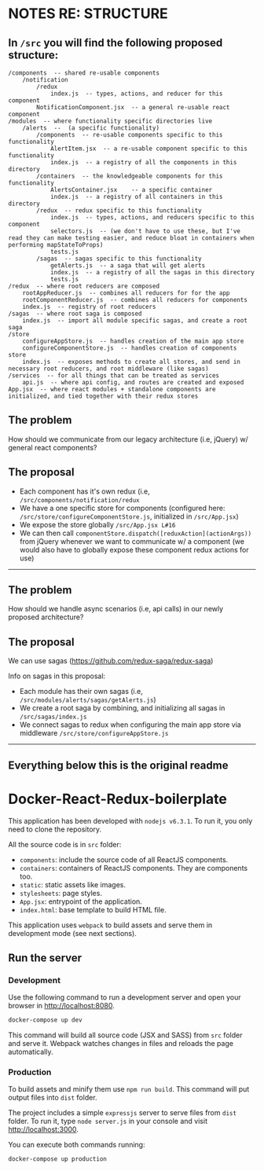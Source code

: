 # NOTES RE: STRUCTURE

## In `/src` you will find the following proposed structure:

```
/components  -- shared re-usable components
    /notification
        /redux
            index.js  -- types, actions, and reducer for this component
        NotificationComponent.jsx  -- a general re-usable react component
/modules  -- where functionality specific directories live
    /alerts  --  (a specific functionality)
        /components  -- re-usable components specific to this functionality
            AlertItem.jsx  -- a re-usable component specific to this functionality
            index.js  -- a registry of all the components in this directory
        /containers  -- the knowledgeable components for this functionality
            AlertsContainer.jsx    -- a specific container
            index.js  -- a registry of all containers in this directory
        /redux  -- redux specific to this functionality
            index.js  -- types, actions, and reducers specific to this component
            selectors.js  -- (we don't have to use these, but I've read they can make testing easier, and reduce bloat in containers when performing mapStateToProps)
            tests.js
        /sagas  -- sagas specific to this functionality
            getAlerts.js  -- a saga that will get alerts
            index.js  -- a registry of all the sagas in this directory
            tests.js
/redux  -- where root reducers are composed
    rootAppReducer.js  -- combines all reducers for for the app
    rootComponentReducer.js  -- combines all reducers for components
    index.js  -- registry of root reducers
/sagas  -- where root saga is composed
    index.js  -- import all module specific sagas, and create a root saga
/store
    configureAppStore.js  -- handles creation of the main app store
    configureComponentStore.js  -- handles creation of components store
    index.js  -- exposes methods to create all stores, and send in necessary root reducers, and root middleware (like sagas)
/services  -- for all things that can be treated as services
    api.js  -- where api config, and routes are created and exposed
App.jsx  -- where react modules + standalone components are initialized, and tied together with their redux stores
```

## The problem
How should we communicate from our legacy architecture (i.e, jQuery) w/ general react components?

## The proposal
* Each component has it's own redux (i.e, `/src/components/notification/redux`
* We have a one specific store for components (configured here: `/src/store/configureComponentStore.js`, initialized in `/src/App.jsx`)
* We expose the store globally `/src/App.jsx L#16`
* We can then call `componentStore.dispatch([reduxAction](actionArgs))` from jQuery whenever we want to communicate w/ a component  (we would also have to globally expose these component redux actions for use)

---

## The problem
How should we handle async scenarios (i.e, api calls) in our newly proposed architecture?

## The proposal
We can use sagas (https://github.com/redux-saga/redux-saga)

Info on sagas in this proposal:
* Each module has their own sagas (i.e, `/src/modules/alerts/sagas/getAlerts.js`)
* We create a root saga by combining, and initializing all sagas in `/src/sagas/index.js`
* We connect sagas to redux when configuring the main app store via middleware `/src/store/configureAppStore.js`



-------------------------
Everything below this is the original readme
-------------------------


# Docker-React-Redux-boilerplate

This application has been developed with `nodejs v6.3.1`. To run it, you only need to clone the repository.

All the source code is in `src` folder:

* `components`: include the source code of all ReactJS components.
* `containers`: containers of ReactJS components. They are components too.
* `static`: static assets like images.
* `stylesheets`: page styles.
* `App.jsx`: entrypoint of the application.
* `index.html`: base template to build HTML file.

This application uses `webpack` to build assets and serve them in development mode (see next sections).

## Run the server

### Development

Use the following command to run a development server and open your browser in [http://localhost:8080](http://localhost:8080).

```bash
docker-compose up dev
```

This command will build all source code (JSX and SASS) from `src` folder and serve it. Webpack watches changes in files and reloads the page automatically.

### Production

To build assets and minify them use `npm run build`. This command will put output files into `dist` folder.

The project includes a simple `expressjs` server to serve files from `dist` folder. To run it, type `node server.js` in your console and visit [http://localhost:3000](http://localhost:3000).

You can execute both commands running:

```bash
docker-compose up production
```
